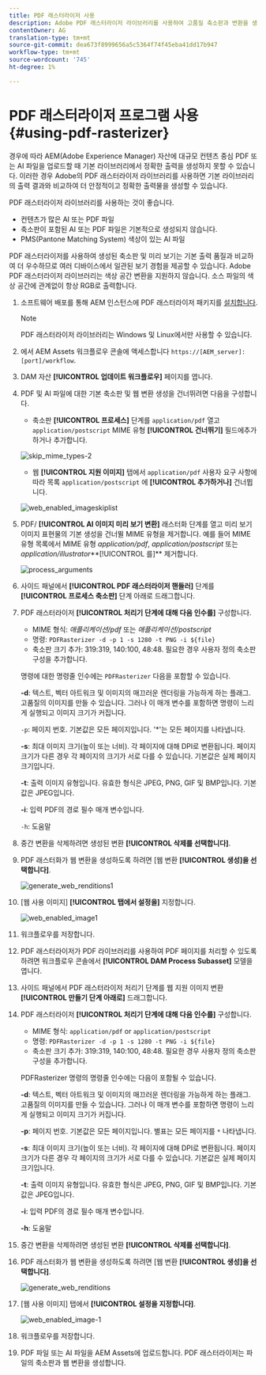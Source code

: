 ```yaml
---
title: PDF 래스터라이저 사용
description: Adobe PDF 래스터라이저 라이브러리를 사용하여 고품질 축소판과 변환을 생성할 수 있습니다.
contentOwner: AG
translation-type: tm+mt
source-git-commit: dea673f8999656a5c5364f74f45eba41dd17b947
workflow-type: tm+mt
source-wordcount: '745'
ht-degree: 1%

---
```



# PDF 래스터라이저 프로그램 사용 {#using-pdf-rasterizer}

경우에 따라 AEM(Adobe Experience Manager) 자산에 대규모 컨텐츠 중심 PDF 또는 AI 파일을 업로드할 때 기본 라이브러리에서 정확한 출력을 생성하지 못할 수 있습니다. 이러한 경우 Adobe의 PDF 래스터라이저 라이브러리를 사용하면 기본 라이브러리의 출력 결과와 비교하여 더 안정적이고 정확한 출력물을 생성할 수 있습니다.

PDF 래스터라이저 라이브러리를 사용하는 것이 좋습니다.

* 컨텐츠가 많은 AI 또는 PDF 파일
* 축소판이 포함된 AI 또는 PDF 파일은 기본적으로 생성되지 않습니다.
* PMS(Pantone Matching System) 색상이 있는 AI 파일

PDF 래스터라이저를 사용하여 생성된 축소판 및 미리 보기는 기본 출력 품질과 비교하여 더 우수하므로 여러 디바이스에서 일관된 보기 경험을 제공할 수 있습니다. Adobe PDF 래스터라이저 라이브러리는 색상 공간 변환을 지원하지 않습니다. 소스 파일의 색상 공간에 관계없이 항상 RGB로 출력합니다.

1. 소프트웨어 배포를 통해 AEM 인스턴스에 PDF 래스터라이저 패키지를 [설치합니다](https://experience.adobe.com/#/downloads/content/software-distribution/en/aem.html?package=/content/software-distribution/en/details.html/content/dam/aem/public/adobe/packages/cq640/product/assets/aem-assets-pdf-rasterizer-pkg).

   >[!NOTE]
   >
   >PDF 래스터라이저 라이브러리는 Windows 및 Linux에서만 사용할 수 있습니다.

1. 에서 AEM Assets 워크플로우 콘솔에 액세스합니다 `https://[AEM_server]:[port]/workflow`.
1. DAM 자산 **[!UICONTROL 업데이트 워크플로우]** 페이지를 엽니다.
1. PDF 및 AI 파일에 대한 기본 축소판 및 웹 변환 생성을 건너뛰려면 다음을 구성합니다.

   * 축소판 **[!UICONTROL 프로세스]** 단계를 `application/pdf` 열고 `application/postscript` MIME 유형 **[!UICONTROL 건너뛰기]** 필드에추가하거나 추가합니다.

   ![skip_mime_types-2](assets/skip_mime_types-2.png)

   * 웹 **[!UICONTROL 지원 이미지]** 탭에서 `application/pdf` 사용자 요구 사항에 따라 목록 `application/postscript` 에 **[!UICONTROL 추가하거나]** 건너뜁니다.

   ![web_enabled_imageskiplist](assets/web_enabled_imageskiplist.png)

1. PDF/ **[!UICONTROL AI 이미지 미리 보기 변환]** 래스터화 단계를 열고 미리 보기 이미지 표현물의 기본 생성을 건너뛸 MIME 유형을 제거합니다. 예를 들어 MIME 유형 목록에서 MIME 유형 *application/pdf*, *application/postscript* 또는 *application/illustrator***[!UICONTROL 를]** 제거합니다.

   ![process_arguments](assets/process_arguments.png)

1. 사이드 패널에서 **[!UICONTROL PDF 래스터라이저 핸들러]** 단계를 **[!UICONTROL 프로세스 축소판]** 단계 아래로 드래그합니다.
1. PDF 래스터라이저 **[!UICONTROL 처리기 단계에 대해 다음 인수를]** 구성합니다.

   * MIME 형식: *애플리케이션/pdf* 또는 *애플리케이션/postscript*
   * 명령: `PDFRasterizer -d -p 1 -s 1280 -t PNG -i ${file}`
   * 축소판 크기 추가: 319:319, 140:100, 48:48. 필요한 경우 사용자 정의 축소판 구성을 추가합니다.

   명령에 대한 명령줄 인수에는 `PDFRasterizer` 다음을 포함할 수 있습니다.

   **-d**: 텍스트, 벡터 아트워크 및 이미지의 매끄러운 렌더링을 가능하게 하는 플래그. 고품질의 이미지를 만들 수 있습니다. 그러나 이 매개 변수를 포함하면 명령이 느리게 실행되고 이미지 크기가 커집니다.

   `-p`: 페이지 번호. 기본값은 모든 페이지입니다. &#39;*&#39;는 모든 페이지를 나타냅니다.

   **-s**: 최대 이미지 크기(높이 또는 너비). 각 페이지에 대해 DPI로 변환됩니다. 페이지 크기가 다른 경우 각 페이지의 크기가 서로 다를 수 있습니다. 기본값은 실제 페이지 크기입니다.

   **-t**: 출력 이미지 유형입니다. 유효한 형식은 JPEG, PNG, GIF 및 BMP입니다. 기본값은 JPEG입니다.

   **-i**: 입력 PDF의 경로 필수 매개 변수입니다.

   `-h`: 도움말

1. 중간 변환을 삭제하려면 생성된 변환 **[!UICONTROL 삭제를 선택합니다]**.
1. PDF 래스터화가 웹 변환을 생성하도록 하려면 [웹 변환 **[!UICONTROL 생성]을 선택합니다]**.

   ![generate_web_renditions1](assets/generate_web_renditions1.png)

1. [웹 사용 이미지] **[!UICONTROL 탭에서 설정을]** 지정합니다.

   ![web_enabled_image1](assets/web_enabled_image1.png)

1. 워크플로우를 저장합니다.
1. PDF 래스터라이저가 PDF 라이브러리를 사용하여 PDF 페이지를 처리할 수 있도록 하려면 워크플로우 콘솔에서 **[!UICONTROL DAM Process Subasset]** 모델을 엽니다.
1. 사이드 패널에서 PDF 래스터라이저 처리기 단계를 웹 지원 이미지 변환 **[!UICONTROL 만들기 단계 아래로]** 드래그합니다.
1. PDF 래스터라이저 **[!UICONTROL 처리기 단계에 대해 다음 인수를]** 구성합니다.

   * MIME 형식: `application/pdf` or `application/postscript`
   * 명령: `PDFRasterizer -d -p 1 -s 1280 -t PNG -i ${file}`
   * 축소판 크기 추가: 319:319, 140:100, 48:48. 필요한 경우 사용자 정의 축소판 구성을 추가합니다.

   PDFRasterizer 명령의 명령줄 인수에는 다음이 포함될 수 있습니다.

   **-d**: 텍스트, 벡터 아트워크 및 이미지의 매끄러운 렌더링을 가능하게 하는 플래그. 고품질의 이미지를 만들 수 있습니다. 그러나 이 매개 변수를 포함하면 명령이 느리게 실행되고 이미지 크기가 커집니다.

   **-p**: 페이지 번호. 기본값은 모든 페이지입니다. 별표는 모든 페이지를 `*` 나타냅니다.

   **-s**: 최대 이미지 크기(높이 또는 너비). 각 페이지에 대해 DPI로 변환됩니다. 페이지 크기가 다른 경우 각 페이지의 크기가 서로 다를 수 있습니다. 기본값은 실제 페이지 크기입니다.

   **-t**: 출력 이미지 유형입니다. 유효한 형식은 JPEG, PNG, GIF 및 BMP입니다. 기본값은 JPEG입니다.

   **-i**: 입력 PDF의 경로 필수 매개 변수입니다.

   **-h**: 도움말

1. 중간 변환을 삭제하려면 생성된 변환 **[!UICONTROL 삭제를 선택합니다]**.
1. PDF 래스터화가 웹 변환을 생성하도록 하려면 [웹 변환 **[!UICONTROL 생성]을 선택합니다]**.

   ![generate_web_renditions](assets/generate_web_renditions.png)

1. [웹 사용 이미지] 탭에서 **[!UICONTROL 설정을 지정합니다]**.

   ![web_enabled_image-1](assets/web_enabled_image-1.png)

1. 워크플로우를 저장합니다.
1. PDF 파일 또는 AI 파일을 AEM Assets에 업로드합니다. PDF 래스터라이저는 파일의 축소판과 웹 변환을 생성합니다.
